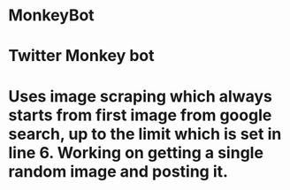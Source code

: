 # MonkeyBot
<h1>Twitter Monkey bot<h1>

Uses image scraping which always starts from first image from google search, up to the limit which is set in line 6.
Working on getting a single random image and posting it.
